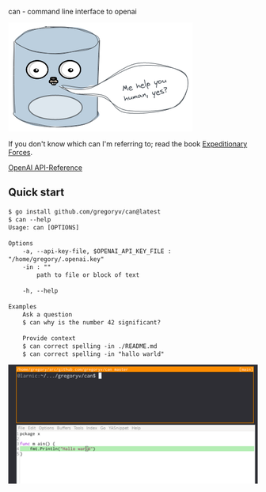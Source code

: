 can - command line interface to openai

![can logo](can_logo.png)

If you don't know which can I'm referring to; read the book
[Expeditionary Forces](https://www.goodreads.com/book/show/3361793-expeditionary-forces).

[OpenAI API-Reference](https://platform.openai.com/docs/api-reference)

## Quick start

    $ go install github.com/gregoryv/can@latest
    $ can --help
    Usage: can [OPTIONS]
    
    Options
        -a, --api-key-file, $OPENAI_API_KEY_FILE : "/home/gregory/.openai.key"
        -in : ""
            path to file or block of text
    
        -h, --help
    
    Examples
        Ask a question
        $ can why is the number 42 significant?
    
        Provide context
        $ can correct spelling -in ./README.md
        $ can correct spelling -in "hallo warld"



![can demo](can_demo.gif)
